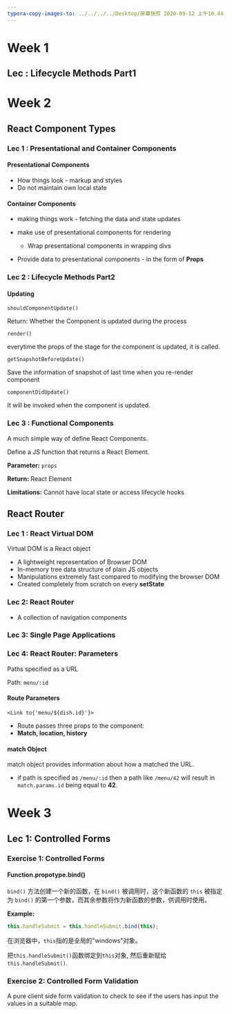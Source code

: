 ```yaml
---
typora-copy-images-to: ../../../../Desktop/屏幕快照 2020-09-12 上午10.44.54.png
---
```


# Week 1

## Lec : Lifecycle Methods Part1



# Week 2

## React Component Types

### Lec 1 : Presentational and Container Components

#### Presentational Components

- How things look  - markup and styles
- Do not maintain own local state

#### Container Components

- making things work - fetching the data and state updates
- make use of presentational components for rendering 
  - Wrap presentational components in wrapping divs

- Provide data to presentational components - in the form of **Props**

### Lec 2 : Lifecycle Methods Part2 

#### Updating

`shouldComponentUpdate()` 

Return: Whether the Component is updated during the process

`render()`

everytime the props of the stage for the component is updated, it is called.

`getSnapshotBeforeUpdate()`

Save the information of snapshot of last time when you re-render component 

`componentDidUpdate()`

It will be invoked when the component is updated. 

### Lec 3 : Functional Components

A much simple way of define React Components.

Define a JS function that returns a React Element. 

**Parameter:** `props`

**Return:** React Element

**Limitations:** Cannot have local state or access lifecycle hooks



## React Router

### Lec 1 : React Virtual DOM

Virtual DOM is a React object 

- A lightweight representation of Browser DOM
- In-memory tree data structure of plain JS objects
- Manipulations extremely fast compared to modifying the browser DOM
- Created completely from scratch on every **setState**

### Lec 2: React Router

-  A collection of navigation components

### Lec 3: Single Page Applications

### Lec 4: React Router: Parameters

Paths specified as a URL

Path: `menu/:id`

#### Route Parameters

`<Link to{'menu/${dish.id}'}>`

- Route passes three props to the component:
- **Match, location, history**

#### match Object

match object provides information about how a <Routepath> matched the URL.

- if path is specified as  `/menu/:id`  then a path like `/menu/42` will result in `match.params.id` being equal to **42**. 

# Week 3

## Lec 1: Controlled Forms

### Exercise 1: Controlled Forms

#### Function.propotype.bind()

`bind()` 方法创建一个新的函数，在 `bind()` 被调用时，这个新函数的 `this` 被指定为 `bind()` 的第一个参数，而其余参数将作为新函数的参数，供调用时使用。

**Example:**

```javascript
this.handleSubmit = this.handleSubmit.bind(this);
```

在浏览器中，`this`指的是全局的"windows"对象。

把`this.handleSubmit()`函数绑定到`this`对象, 然后重新赋给`this.handleSubmit()`.

### Exercise 2: Controlled Form Validation

A pure client side form validation to check to see if the users has input the values in a suitable map.






















